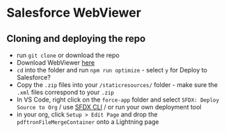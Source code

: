 # Salesforce WebViewer

## Cloning and deploying the repo
* run `git clone` or download the repo
* Download WebViewer [here](https://www.pdftron.com/documentation/web/download)
* `cd` into the folder and run `npm run optimize` - select `y` for Deploy to Salesforce?
* Copy the `.zip` files into your `/staticresources/` folder - make sure the `.xml` files correspond to your `.zip`
* In VS Code, right click on the `force-app` folder and select `SFDX: Deploy Source to Org` / use [SFDX CLI](https://developer.salesforce.com/docs/atlas.en-us.sfdx_cli_reference.meta/sfdx_cli_reference/cli_reference_force_source.htm) / or run your own deployment tool
* in your org, click `Setup > Edit Page` and drop the `pdftronFileMergeContainer` onto a Lightning page
